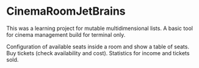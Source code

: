 # CinemaRoomJetBrains

This was a learning project for mutable multidimensional lists. A basic tool for cinema management build for terminal only.

  Configuration of available seats inside a room and show a table of seats.
  Buy tickets (check availability and cost).
  Statistics for income and tickets sold.
